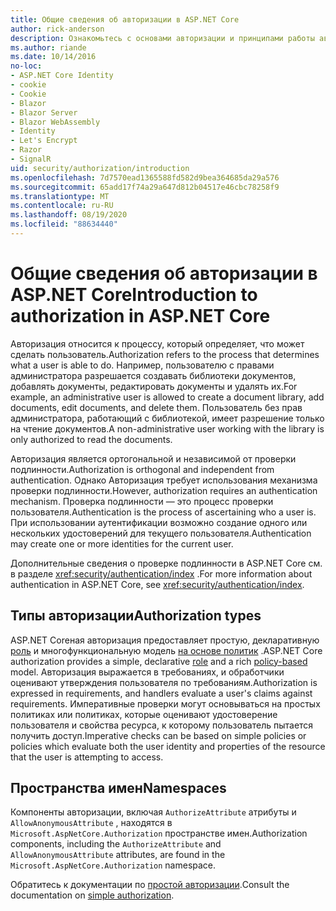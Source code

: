```yaml
---
title: Общие сведения об авторизации в ASP.NET Core
author: rick-anderson
description: Ознакомьтесь с основами авторизации и принципами работы авторизации в ASP.NET Core приложениях.
ms.author: riande
ms.date: 10/14/2016
no-loc:
- ASP.NET Core Identity
- cookie
- Cookie
- Blazor
- Blazor Server
- Blazor WebAssembly
- Identity
- Let's Encrypt
- Razor
- SignalR
uid: security/authorization/introduction
ms.openlocfilehash: 7d7570ead1365588fd582d9bea364685da29a576
ms.sourcegitcommit: 65add17f74a29a647d812b04517e46cbc78258f9
ms.translationtype: MT
ms.contentlocale: ru-RU
ms.lasthandoff: 08/19/2020
ms.locfileid: "88634440"
---
```

# <a name="introduction-to-authorization-in-aspnet-core"></a><span data-ttu-id="f3b18-103">Общие сведения об авторизации в ASP.NET Core</span><span class="sxs-lookup"><span data-stu-id="f3b18-103">Introduction to authorization in ASP.NET Core</span></span>

<a name="security-authorization-introduction"></a>

<span data-ttu-id="f3b18-104">Авторизация относится к процессу, который определяет, что может сделать пользователь.</span><span class="sxs-lookup"><span data-stu-id="f3b18-104">Authorization refers to the process that determines what a user is able to do.</span></span> <span data-ttu-id="f3b18-105">Например, пользователю с правами администратора разрешается создавать библиотеки документов, добавлять документы, редактировать документы и удалять их.</span><span class="sxs-lookup"><span data-stu-id="f3b18-105">For example, an administrative user is allowed to create a document library, add documents, edit documents, and delete them.</span></span> <span data-ttu-id="f3b18-106">Пользователь без прав администратора, работающий с библиотекой, имеет разрешение только на чтение документов.</span><span class="sxs-lookup"><span data-stu-id="f3b18-106">A non-administrative user working with the library is only authorized to read the documents.</span></span>

<span data-ttu-id="f3b18-107">Авторизация является ортогональной и независимой от проверки подлинности.</span><span class="sxs-lookup"><span data-stu-id="f3b18-107">Authorization is orthogonal and independent from authentication.</span></span> <span data-ttu-id="f3b18-108">Однако Авторизация требует использования механизма проверки подлинности.</span><span class="sxs-lookup"><span data-stu-id="f3b18-108">However, authorization requires an authentication mechanism.</span></span> <span data-ttu-id="f3b18-109">Проверка подлинности — это процесс проверки пользователя.</span><span class="sxs-lookup"><span data-stu-id="f3b18-109">Authentication is the process of ascertaining who a user is.</span></span> <span data-ttu-id="f3b18-110">При использовании аутентификации возможно создание одного или нескольких удостоверений для текущего пользователя.</span><span class="sxs-lookup"><span data-stu-id="f3b18-110">Authentication may create one or more identities for the current user.</span></span>

<span data-ttu-id="f3b18-111">Дополнительные сведения о проверке подлинности в ASP.NET Core см. в разделе <xref:security/authentication/index> .</span><span class="sxs-lookup"><span data-stu-id="f3b18-111">For more information about authentication in ASP.NET Core, see <xref:security/authentication/index>.</span></span>

## <a name="authorization-types"></a><span data-ttu-id="f3b18-112">Типы авторизации</span><span class="sxs-lookup"><span data-stu-id="f3b18-112">Authorization types</span></span>

<span data-ttu-id="f3b18-113">ASP.NET Coreная авторизация предоставляет простую, декларативную [роль](xref:security/authorization/roles) и многофункциональную модель [на основе политик](xref:security/authorization/policies) .</span><span class="sxs-lookup"><span data-stu-id="f3b18-113">ASP.NET Core authorization provides a simple, declarative [role](xref:security/authorization/roles) and a rich [policy-based](xref:security/authorization/policies) model.</span></span> <span data-ttu-id="f3b18-114">Авторизация выражается в требованиях, и обработчики оценивают утверждения пользователя по требованиям.</span><span class="sxs-lookup"><span data-stu-id="f3b18-114">Authorization is expressed in requirements, and handlers evaluate a user's claims against requirements.</span></span> <span data-ttu-id="f3b18-115">Императивные проверки могут основываться на простых политиках или политиках, которые оценивают удостоверение пользователя и свойства ресурса, к которому пользователь пытается получить доступ.</span><span class="sxs-lookup"><span data-stu-id="f3b18-115">Imperative checks can be based on simple policies or policies which evaluate both the user identity and properties of the resource that the user is attempting to access.</span></span>

## <a name="namespaces"></a><span data-ttu-id="f3b18-116">Пространства имен</span><span class="sxs-lookup"><span data-stu-id="f3b18-116">Namespaces</span></span>

<span data-ttu-id="f3b18-117">Компоненты авторизации, включая `AuthorizeAttribute` атрибуты и `AllowAnonymousAttribute` , находятся в `Microsoft.AspNetCore.Authorization` пространстве имен.</span><span class="sxs-lookup"><span data-stu-id="f3b18-117">Authorization components, including the `AuthorizeAttribute` and `AllowAnonymousAttribute` attributes, are found in the `Microsoft.AspNetCore.Authorization` namespace.</span></span>

<span data-ttu-id="f3b18-118">Обратитесь к документации по [простой авторизации](xref:security/authorization/simple).</span><span class="sxs-lookup"><span data-stu-id="f3b18-118">Consult the documentation on [simple authorization](xref:security/authorization/simple).</span></span>
